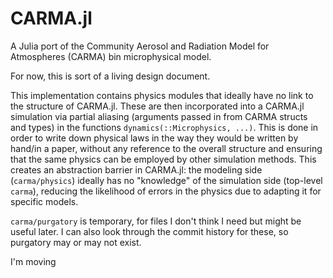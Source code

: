 # CARMA.jl

A Julia port of the Community Aerosol and Radiation Model for Atmospheres (CARMA) bin microphysical model.

For now, this is sort of a living design document.

This implementation contains physics modules that ideally have no link to the structure of CARMA.jl. These are then incorporated into a CARMA.jl simulation via partial aliasing (arguments passed in from CARMA structs and types) in the functions `dynamics(::Microphysics, ...)`. This is done in order to write down physical laws in the way they would be written by hand/in a paper, without any reference to the overall structure and ensuring that the same physics can be employed by other simulation methods. This creates an abstraction barrier in CARMA.jl: the modeling side (`carma/physics`) ideally has no "knowledge" of the simulation side (top-level `carma`), reducing the likelihood of errors in the physics due to adapting it for specific models.

`carma/purgatory` is temporary, for files I don't think I need but might be useful later. I can also look through the commit history for these, so purgatory may or may not exist.

I'm moving 